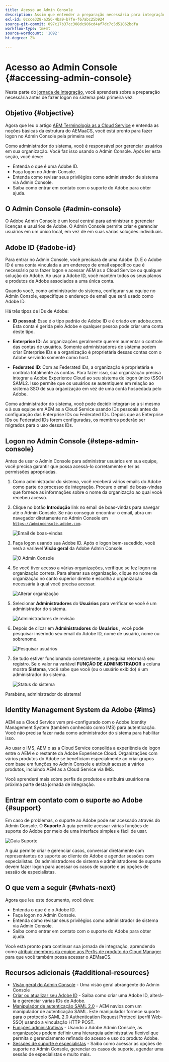 ```yaml
---
title: Acesso ao Admin Console
description: Assim que entender a preparação necessária para integração e as noções básicas da estrutura do AEMaaCS, você estará pronto para fazer logon no Admin Console pela primeira vez.
exl-id: 0ccce328-a356-4ba9-b7fe-f67abc25b924
source-git-commit: 097c17b37cc308dc906cd4af7dc7c5d51862bdfa
workflow-type: tm+mt
source-wordcount: '1092'
ht-degree: 2%

---
```


# Acesso ao Admin Console {#accessing-admin-console}

Nesta parte do [jornada de integração,](overview.md) você aprenderá sobre a preparação necessária antes de fazer logon no sistema pela primeira vez.

## Objetivo {#objective}

Agora que leu o artigo [AEM Terminologia as a Cloud Service](terminology.md) e entenda as noções básicas da estrutura do AEMaaCS, você está pronto para fazer logon no Admin Console pela primeira vez!

Como administrador do sistema, você é responsável por gerenciar usuários em sua organização. Você faz isso usando o Admin Console. Após ler esta seção, você deve:

* Entenda o que é uma Adobe ID.
* Faça logon no Admin Console.
* Entenda como revisar seus privilégios como administrador de sistema via Admin Console.
* Saiba como entrar em contato com o suporte do Adobe para obter ajuda.

## O Admin Console {#admin-console}

O Adobe Admin Console é um local central para administrar e gerenciar licenças e usuários de Adobe. O Admin Console permite criar e gerenciar usuários em um único local, em vez de em suas várias soluções individuais.

## Adobe ID {#adobe-id}

Para entrar no Admin Console, você precisará de uma Adobe ID. E o Adobe ID é uma conta vinculada a um endereço de email específico que é necessário para fazer logon e acessar AEM as a Cloud Service ou qualquer solução do Adobe. Ao usar a Adobe ID, você mantém todos os seus planos e produtos de Adobe associados a uma única conta.

Quando você, como administrador do sistema, configurar sua equipe no Admin Console, especifique o endereço de email que será usado como Adobe ID.

Há três tipos de IDs de Adobe:

* **ID pessoal**: Esse é o tipo padrão de Adobe ID e é criado em adobe.com. Esta conta é gerida pelo Adobe e qualquer pessoa pode criar uma conta deste tipo.

* **Enterprise ID**: As organizações geralmente querem aumentar o controle das contas de usuários. Somente administradores de sistema podem criar Enterprise IDs e a organização é proprietária dessas contas com o Adobe servindo somente como host.

* **Federated ID**: Com as Federated IDs, a organização é proprietária e controla totalmente as contas. Para fazer isso, sua organização precisa integrar a Adobe Experience Cloud ao seu sistema de logon único (SSO) SAML2. Isso permite que os usuários se autentiquem em relação ao sistema SSO de sua organização em vez de uma conta hospedada pelo Adobe.

Como administrador do sistema, você pode decidir integrar-se a si mesmo e à sua equipe em AEM as a Cloud Service usando IDs pessoais antes da configuração das Enterprise IDs ou Federated IDs. Depois que as Enterprise IDs ou Federated IDs forem configuradas, os membros poderão ser migrados para o uso dessas IDs.

## Logon no Admin Console {#steps-admin-console}

Antes de usar o Admin Console para administrar usuários em sua equipe, você precisa garantir que possa acessá-lo corretamente e ter as permissões apropriadas.

1. Como administrador do sistema, você receberá vários emails do Adobe como parte do processo de integração. Procure o email de boas-vindas que fornece as informações sobre o nome da organização ao qual você recebeu acesso.

1. Clique no botão **Introdução** link no email de boas-vindas para navegar até o Admin Console. Se não conseguir encontrar o email, abra um navegador diretamente no Admin Console em [`https://adminconsole.adobe.com`](https://adminconsole.adobe.com).

   ![Email de boas-vindas](/help/journey-onboarding/assets/get-started-email.png)

1. Faça logon usando sua Adobe ID. Após o logon bem-sucedido, você verá a variável **Visão geral** da Adobe Admin Console.

   ![O Admin Console](/help/journey-onboarding/assets/get-started1.png)

1. Se você tiver acesso a várias organizações, verifique se fez logon na organização correta. Para alterar sua organização, clique no nome da organização no canto superior direito e escolha a organização necessária à qual você precisa acessar.

   ![Alterar organização](/help/journey-onboarding/assets/admin-console-orgswitch.png)

1. Selecionar **Administradores** do **Usuários** para verificar se você é um administrador do sistema.

   ![Administradores de revisão](/help/journey-onboarding/assets/get-started2.png)

1. Depois de clicar em **Administradores** do **Usuários** , você pode pesquisar inserindo seu email do Adobe ID, nome de usuário, nome ou sobrenome.

   ![Pesquisar usuários](/help/journey-onboarding/assets/get-started3.png)

1. Se tudo estiver funcionando corretamente, a pesquisa retornará seu registro. Se o valor na variável **FUNÇÃO DE ADMINISTRADOR** a coluna mostra **Sistema**, você sabe que você (ou o usuário exibido) é um administrador do sistema.

   ![Status do sistema](/help/journey-onboarding/assets/get-started4.png)

Parabéns, administrador do sistema!

## Identity Management System da Adobe {#ims}

AEM as a Cloud Service vem pré-configurado com o Adobe Identity Management System (também conhecido como IMS) para autenticação. Você não precisa fazer nada como administrador do sistema para habilitar isso.

Ao usar o IMS, AEM o as a Cloud Service consolida a experiência de logon entre o AEM e o restante da Adobe Experience Cloud. Organizações com vários produtos do Adobe se beneficiam especialmente ao criar grupos com base em funções no Admin Console e atribuir acesso a vários produtos, incluindo AEM as a Cloud Service via IMS.

Você aprenderá mais sobre perfis de produtos e atribuirá usuários na próxima parte desta jornada de integração.

## Entrar em contato com o suporte ao Adobe {#support}

Em caso de problemas, o suporte ao Adobe pode ser acessado através do Admin Console. O **Suporte** A guia permite acessar várias funções de suporte do Adobe por meio de uma interface simples e fácil de usar.

![Guia Suporte](/help/journey-onboarding/assets/support-menu.png)

A guia permite criar e gerenciar casos, conversar diretamente com representantes do suporte ao cliente do Adobe e agendar sessões com especialistas. Os administradores de sistema e administradores de suporte devem fazer logon para acessar os casos de suporte e as opções de sessão de especialistas.

## O que vem a seguir {#whats-next}

Agora que leu este documento, você deve:

* Entenda o que é e o Adobe ID.
* Faça logon no Admin Console.
* Entenda como revisar seus privilégios como administrador de sistema via Admin Console.
* Saiba como entrar em contato com o suporte do Adobe para obter ajuda.

Você está pronto para continuar sua jornada de integração, aprendendo como [atribuir membros da equipe aos Perfis de produto do Cloud Manager](assign-profiles-cloud-manager.md) para que você também possa acessar o AEMaaCS.

## Recursos adicionais {#additional-resources}

* [Visão geral do Admin Console](https://helpx.adobe.com/br/enterprise/using/admin-console.html) - Uma visão geral abrangente do Admin Console
* [Criar ou atualizar seu Adobe ID](https://helpx.adobe.com/ca/manage-account/using/create-update-adobe-id.html#HowtocreateorupdateyourAdobeID) - Saiba como criar uma Adobe ID, alterá-la e gerenciar várias IDs de Adobe.
* [Manipulador de autenticação SAML 2.0](https://experienceleague.adobe.com/docs/experience-manager-65/administering/security/saml-2-0-authenticationhandler.html) - AEM navios com um manipulador de autenticação SAML. Este manipulador fornece suporte para o protocolo SAML 2.0 Authentication Request Protocol (perfil Web-SSO) usando a vinculação HTTP POST.
* [Funções administrativas](https://helpx.adobe.com/enterprise/using/admin-roles.ug.html) - Usando a Adobe Admin Console, as organizações podem definir uma hierarquia administrativa flexível que permita o gerenciamento refinado do acesso e uso do produto Adobe.
* [Sessões de suporte e especialistas](https://helpx.adobe.com/enterprise/admin-guide.html/enterprise/using/support-for-experience-cloud.ug.html) - Saiba como acessar as opções de suporte no Admin Console, gerenciar os casos de suporte, agendar uma sessão de especialistas e muito mais.
